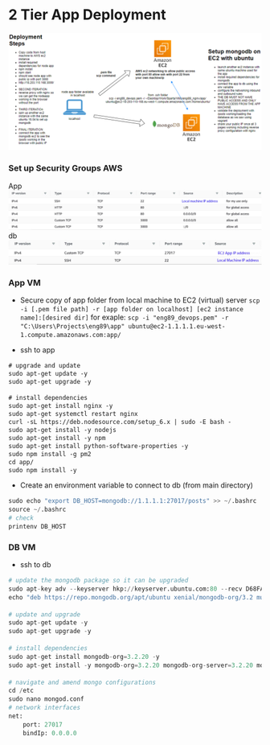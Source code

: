 # 2 Tier App Deployment
![alt text](aws_diagram.PNG "main")

### Set up Security Groups AWS
App
![alt text](app.JPG "app")
db
![alt text](db.JPG "db")

### App VM
- Secure copy of app folder from local machine to EC2 (virtual) server
`scp -i [.pem file path] -r [app folder on localhost] [ec2 instance name]:[desired dir]`
for exaple:
`scp -i "eng89_devops.pem" -r "C:\Users\Projects\eng89\app" ubuntu@ec2-1.1.1.1.eu-west-1.compute.amazonaws.com:app/`

- ssh to app
```
# upgrade and update
sudo apt-get update -y
sudo apt-get upgrade -y

# install dependencies
sudo apt-get install nginx -y
sudo apt-get systemctl restart nginx
curl -sL https://deb.nodesource.com/setup_6.x | sudo -E bash -
sudo apt-get install -y nodejs 
sudo apt-get install -y npm
sudo apt-get install python-software-properties -y
sudo npm install -g pm2
cd app/
sudo npm install -y
```
- Create an environment variable to connect to db (from main directory)
```python
sudo echo "export DB_HOST=mongodb://1.1.1.1:27017/posts" >> ~/.bashrc
source ~/.bashrc
# check
printenv DB_HOST
```
### DB VM
- ssh to db
```python
# update the mongodb package so it can be upgraded
sudo apt-key adv --keyserver hkp://keyserver.ubuntu.com:80 --recv D68FA50FEA312927
echo "deb https://repo.mongodb.org/apt/ubuntu xenial/mongodb-org/3.2 multiverse" | sudo tee /etc/apt/sources.list.d/mongodb-org-3.2.list

# update and upgrade
sudo apt-get update -y
sudo apt-get upgrade -y

# install dependencies
sudo apt-get install mongodb-org=3.2.20 -y
sudo apt-get install -y mongodb-org=3.2.20 mongodb-org-server=3.2.20 mongodb-org-shell=3.2.20 mongodb-org-mongos=3.2.20 mongodb-org-tools=3.2.20

# navigate and amend mongo configurations
cd /etc
sudo nano mongod.conf
# network interfaces
net:
	port: 27017
	bindIp: 0.0.0.0

```
